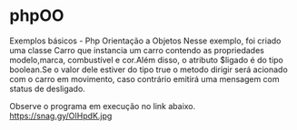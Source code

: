# phpOO
Exemplos básicos  - Php Orientação a Objetos
Nesse exemplo,  foi criado uma classe Carro que instancia um carro contendo as propriedades modelo,marca, combustível e cor.Além disso, o atributo $ligado é do tipo boolean.Se o valor dele estiver do tipo true o metodo dirigir será acionado com  o carro em movimento, caso contrário emitirá uma mensagem com status de desligado.

Observe o programa em execução no link abaixo.
https://snag.gy/OIHpdK.jpg
